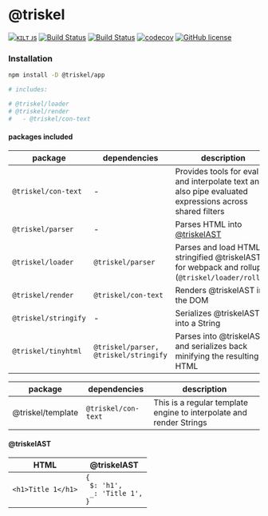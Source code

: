 # @triskel

[![ᴋɪʟᴛ ᴊs](https://kiltjs.github.io/assets/images/badge-kiltjs.svg)](https://github.com/kiltjs)
[![Build Status](https://travis-ci.org/kiltjs/triskel.svg?branch=master)](https://travis-ci.org/kiltjs/triskel)
[![Build Status](https://cloud.drone.io/api/badges/kiltjs/triskel/status.svg)](https://cloud.drone.io/kiltjs/triskel)
[![codecov](https://codecov.io/gh/kiltjs/triskel/branch/master/graph/badge.svg)](https://codecov.io/gh/kiltjs/triskel)
[![GitHub license](https://img.shields.io/badge/license-MIT-blue.svg)](LICENSE)

### Installation

``` sh
npm install -D @triskel/app

# includes:

# @triskel/loader
# @triskel/render
#   - @triskel/con-text
```

#### packages included

| package | dependencies | description |
| -- | -- | -- |
| `@triskel/con-text` | - | Provides tools for eval and interpolate text and also pipe evaluated expressions across shared filters |
| `@triskel/parser` | - | Parses HTML into [@triskelAST](#@triskelAST) |
| `@triskel/loader` | `@triskel/parser` | Parses and load HTML as stringified @triskelAST for webpack and rollup (`@triskel/loader/rollup`) |
| `@triskel/render` | `@triskel/con-text` | Renders @triskelAST into the DOM |
| `@triskel/stringify` | - | Serializes @triskelAST into a String |
| `@triskel/tinyhtml` | `@triskel/parser, @triskel/stringify` | Parses into @triskelAST and serializes back minifying the resulting HTML |

| package | dependencies | description |
| -- | -- | -- |
| @triskel/template | `@triskel/con-text` | This is a regular template engine to interpolate and render Strings |


#### @triskelAST

| HTML | @triskelAST |
| -- | -- |
| `<h1>Title 1</h1>` | <code>{<br>&nbsp;$: 'h1',<br>&nbsp;_: 'Title 1',<br>} </code> |
